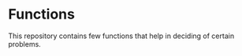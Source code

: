Functions
=========

This repository contains few functions that help in deciding of certain problems.